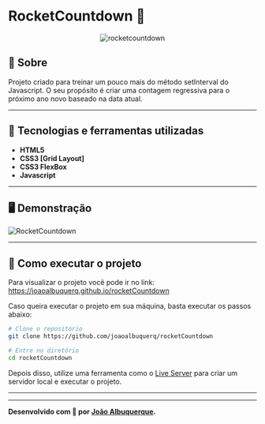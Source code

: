 # RocketCountdown 🚀
<p align="center">
<img src="https://imgur.com/R8NshCq.png" alt="rocketcountdown" title="RocketCountdown">
</p>

## 📖 Sobre   
Projeto criado para treinar um pouco mais do método setInterval do Javascript. O seu propósito é criar uma contagem regressiva para o próximo ano novo baseado na data atual.

---

## 🚀 Tecnologias e ferramentas utilizadas
- **HTML5**
- **CSS3 [Grid Layout]** 
- **CSS3 FlexBox**
- **Javascript**


---

## 🖥️ Demonstração
![RocketCountdown](https://imgur.com/R8NshCq.png "Clique para acessar o projeto")



---

## 🔧 Como executar o projeto

Para visualizar o projeto você pode ir no link: https://joaoalbuquerq.github.io/rocketCountdown

Caso queira executar o projeto em sua máquina, basta executar os passos abaixo:

```bash
# Clone o repositório
git clone https://github.com/joaoalbuquerq/rocketCountdown

# Entre no diretório
cd rocketCountdown
```
Depois disso, utilize uma ferramenta como o [Live Server](https://marketplace.visualstudio.com/items?itemName=ritwickdey.LiveServer) para criar um servidor local e executar o projeto.

---

---
**Desenvolvido com 💜 por [João Albuquerque](https://github.com/joaoalbuquerq/).**
